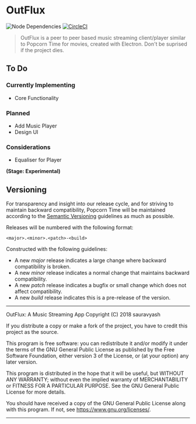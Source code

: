 # OutFlux
![Node Dependencies](https://david-dm.org/outflux/outflux.svg)
[![CircleCI](https://circleci.com/gh/OutFlux/OutFlux.svg?style=svg)](https://circleci.com/gh/OutFlux/OutFlux)

> OutFlux is a peer to peer based music streaming client/player similar to Popcorn Time for movies, created with Electron. Don't be suprised if the project dies.

## To Do
### Currently Implementing
- Core Functionality

### Planned

- Add Music Player
- Design UI

### Considerations
- Equaliser for Player

**(Stage: Experimental)**

## Versioning

For transparency and insight into our release cycle, and for striving to maintain backward compatibility, Popcorn Time will be maintained according to the [Semantic Versioning](http://semver.org/) guidelines as much as possible.

Releases will be numbered with the following format:

`<major>.<minor>.<patch>-<build>`

Constructed with the following guidelines:

* A new *major* release indicates a large change where backward compatibility is broken.
* A new *minor* release indicates a normal change that maintains backward compatibility.
* A new *patch* release indicates a bugfix or small change which does not affect compatibility.
* A new *build* release indicates this is a pre-release of the version.


***

OutFlux: A Music Streaming App
Copyright (C) 2018 sauravyash

If you distribute a copy or make a fork of the project, you have to credit this project as the source.

This program is free software: you can redistribute it and/or modify it under the terms of the GNU General Public License as published by the Free Software Foundation, either version 3 of the License, or (at your option) any later version.

This program is distributed in the hope that it will be useful, but WITHOUT ANY WARRANTY; without even the implied warranty of MERCHANTABILITY or FITNESS FOR A PARTICULAR PURPOSE. See the GNU General Public License for more details.

You should have received a copy of the GNU General Public License along with this program. If not, see <https://www.gnu.org/licenses/>.
***
